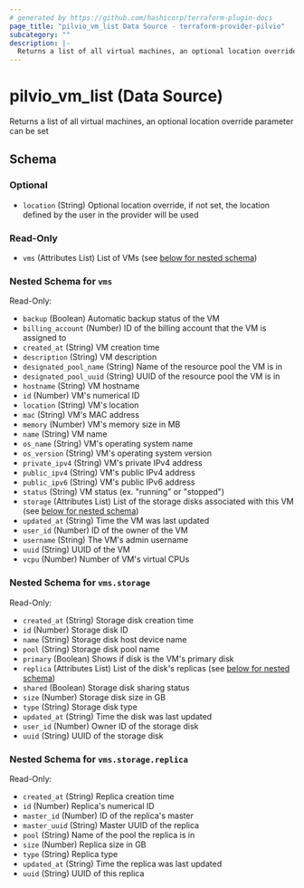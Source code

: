 ```yaml
---
# generated by https://github.com/hashicorp/terraform-plugin-docs
page_title: "pilvio_vm_list Data Source - terraform-provider-pilvio"
subcategory: ""
description: |-
  Returns a list of all virtual machines, an optional location override parameter can be set
---
```


# pilvio_vm_list (Data Source)

Returns a list of all virtual machines, an optional location override parameter can be set



<!-- schema generated by tfplugindocs -->
## Schema

### Optional

- `location` (String) Optional location override, if not set, the location defined by the user in the provider will be used

### Read-Only

- `vms` (Attributes List) List of VMs (see [below for nested schema](#nestedatt--vms))

<a id="nestedatt--vms"></a>
### Nested Schema for `vms`

Read-Only:

- `backup` (Boolean) Automatic backup status of the VM
- `billing_account` (Number) ID of the billing account that the VM is assigned to
- `created_at` (String) VM creation time
- `description` (String) VM description
- `designated_pool_name` (String) Name of the resource pool the VM is in
- `designated_pool_uuid` (String) UUID of the resource pool the VM is in
- `hostname` (String) VM hostname
- `id` (Number) VM's numerical ID
- `location` (String) VM's location
- `mac` (String) VM's MAC address
- `memory` (Number) VM's memory size in MB
- `name` (String) VM name
- `os_name` (String) VM's operating system name
- `os_version` (String) VM's operating system version
- `private_ipv4` (String) VM's private IPv4 address
- `public_ipv4` (String) VM's public IPv4 address
- `public_ipv6` (String) VM's public IPv6 address
- `status` (String) VM status (ex. "running" or "stopped")
- `storage` (Attributes List) List of the storage disks associated with this VM (see [below for nested schema](#nestedatt--vms--storage))
- `updated_at` (String) Time the VM was last updated
- `user_id` (Number) ID of the owner of the VM
- `username` (String) The VM's admin username
- `uuid` (String) UUID of the VM
- `vcpu` (Number) Number of VM's virtual CPUs

<a id="nestedatt--vms--storage"></a>
### Nested Schema for `vms.storage`

Read-Only:

- `created_at` (String) Storage disk creation time
- `id` (Number) Storage disk ID
- `name` (String) Storage disk host device name
- `pool` (String) Storage disk pool name
- `primary` (Boolean) Shows if disk is the VM's primary disk
- `replica` (Attributes List) List of the disk's replicas (see [below for nested schema](#nestedatt--vms--storage--replica))
- `shared` (Boolean) Storage disk sharing status
- `size` (Number) Storage disk size in GB
- `type` (String) Storage disk type
- `updated_at` (String) Time the disk was last updated
- `user_id` (Number) Owner ID of the storage disk
- `uuid` (String) UUID of the storage disk

<a id="nestedatt--vms--storage--replica"></a>
### Nested Schema for `vms.storage.replica`

Read-Only:

- `created_at` (String) Replica creation time
- `id` (Number) Replica's numerical ID
- `master_id` (Number) ID of the replica's master
- `master_uuid` (String) Master UUID of the replica
- `pool` (String) Name of the pool the replica is in
- `size` (Number) Replica size in GB
- `type` (String) Replica type
- `updated_at` (String) Time the replica was last updated
- `uuid` (String) UUID of this replica



